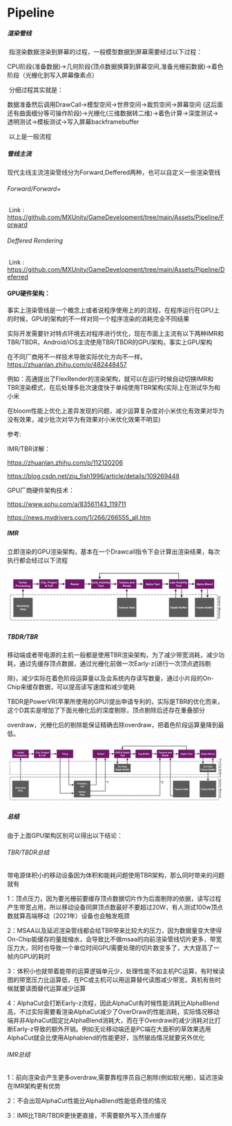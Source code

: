 

# 	Pipeline

##### 渲染管线

​	指渲染数据渲染到屏幕的过程，一般模型数据到屏幕需要经过以下过程：

​	CPU阶段(准备数据)->几何阶段(顶点数据换算到屏幕空间,准备光栅前数据)->着色阶段（光栅化到写入屏幕像素点）

​	分细过程其实就是：

​	数据准备然后调用DrawCall->模型空间->世界空间->裁剪空间->屏幕空间 (这后面还有曲面细分等可操作阶段)->光栅化(三维数据转二维)->着色计算->深度测试->	透明测试->模板测试->写入屏幕backframebuffer

​	以上是一般流程

##### 管线主流

​	现代主线主流渲染管线分为Forward,Deffered两种，也可以自定义一些渲染管线

###### Forward/Forward+

​	Link : https://github.com/MXUnity/GameDevelopment/tree/main/Assets/Pipeline/Forward

###### Deffered Rendering

​	Link : https://github.com/MXUnity/GameDevelopment/tree/main/Assets/Pipeline/Deferred

#### GPU硬件架构：

​	事实上渲染管线是一个概念上或者说程序使用上的的流程，在程序运行在GPU上的时候，GPU的架构的不一样对同一个程序渲染的消耗完全不同结果

实际开发需要针对特点环境去对程序进行优化，现在市面上主流有以下两种IMR和TBR/TBDR，Android/iOS主流使用TBR/TBDR的GPU架构，事实上GPU架构

在不同厂商用不一样技术导致实际优化方向不一样。https://zhuanlan.zhihu.com/p/482448457

例如：高通提出了FlexRender的渲染架构，就可以在运行时候自动切换IMR和TBR渲染模式，在后处理多批次速度快于单纯使用TBR架构(实际上在测试华为和小米

在bloom性能上优化上差异发现的问题，减少运算复杂度对小米优化有效果对华为没有效果，减少批次对华为有效果对小米优化效果不明显)

参考:

IMR/TBR详解：

https://zhuanlan.zhihu.com/p/112120206

https://blog.csdn.net/zju_fish1996/article/details/109269448

GPU厂商硬件架构技术：

https://www.sohu.com/a/83561143_119711

https://news.mydrivers.com/1/266/266555_all.htm

##### IMR

​		立即渲染的GPU渲染架构，基本在一个Drawcall指令下会计算出渲染结果，每次执行都会经过以下流程

![IMR-Pipeline-1](README/IMR-Pipeline-1.jpg)



##### TBDR/TBR

​	移动端或者带电源的主机一般都是使用TBR渲染架构，为了减少带宽消耗，减少功耗，通过先缓存顶点数据，通过光栅化前做一次Early-z(进行一次顶点遮挡剔

除)，减少实际在着色阶段运算量以及会系统内存读写数量，通过小片段的On-Chip来缓存数据，可以提高读写速度和减少能耗

TBDR是PowerVR(苹果所使用的GPU)提出申请专利的，实际是TBR的优化而来， 这个D其实是增加了下面光栅化后的深度剔除，顶点剔除后还存在重叠部分

overdraw，光栅化后的剔除能保证精确去除overdraw，把着色阶段运算量降到最低。

![TBDR-Pipeline-1](README/TBDR-Pipeline-1.jpg)

##### 总结

由于上面GPU架构区别可以得出以下结论：

###### TBR/TBDR总结

带电源体积小的移动设备因为体积和能耗问题使用TBR架构，那么同时带来的问题就有

1：顶点压力，因为要光栅前要缓存顶点数据切片作为后面剔除的依据，读写过程产生带宽占用，所以移动设备同屏顶点数最好不要超过20W，有人测试100w顶点数就算高端移动（2021年）设备也会触发瓶颈

2：MSAA以及延迟渲染管线都会给TBR带来比较大的压力，因为数据量变大使得On-Chip能缓存的量就缩水，会导致比不做msaa的向前渲染管线切片更多，带宽压力大，同时也导致一个单位时间GPU需要处理的切片数变多了，大大提高了一帧内GPU的耗时

3：体积小也就带着能带的运算逻辑单元少，处理性能不如主机PC运算，有时候读图的带宽压力比运算低，在PC或主机可以用运算替代读图减少带宽，真机有些时候就要读图替代运算减少运算

4：AlphaCut会打断Early-z流程，因此AlphaCut有时候性能消耗比AlphaBlend高，不过实际需要看渲染AlphaCut减少了OverDraw的性能消耗，实际情况移动端并非AlphaCut固定比AlphaBlend消耗大，而在于Overdraw的减少消耗对比打断Early-z导致的额外开销。例如无论移动端还是PC端在大面积的草效果选用AlphaCut就会比使用Alphablend的性能更好，当然锯齿情况就要另外优化

###### IMR总结

1：前向渲染会产生更多overdraw,需要靠程序员自己剔除(例如软光栅)，延迟渲染在IMR架构更有优势

2：不会出现AlphaCut性能比AlphaBlend性能低奇怪的情况

3：IMR比TBR/TBDR更快更直接，不需要额外写入顶点缓存



